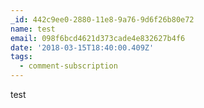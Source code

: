 ```yaml
---
_id: 442c9ee0-2880-11e8-9a76-9d6f26b80e72
name: test
email: 098f6bcd4621d373cade4e832627b4f6
date: '2018-03-15T18:40:00.409Z'
tags:
  - comment-subscription
---
```

test
